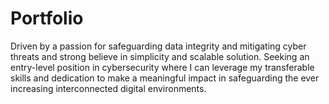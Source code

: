 # Portfolio
Driven by a passion for safeguarding data integrity and mitigating cyber threats and strong believe in simplicity and scalable solution. Seeking an entry-level position in cybersecurity where I can leverage my transferable skills and dedication to make a meaningful impact in safeguarding the ever increasing interconnected digital environments.
